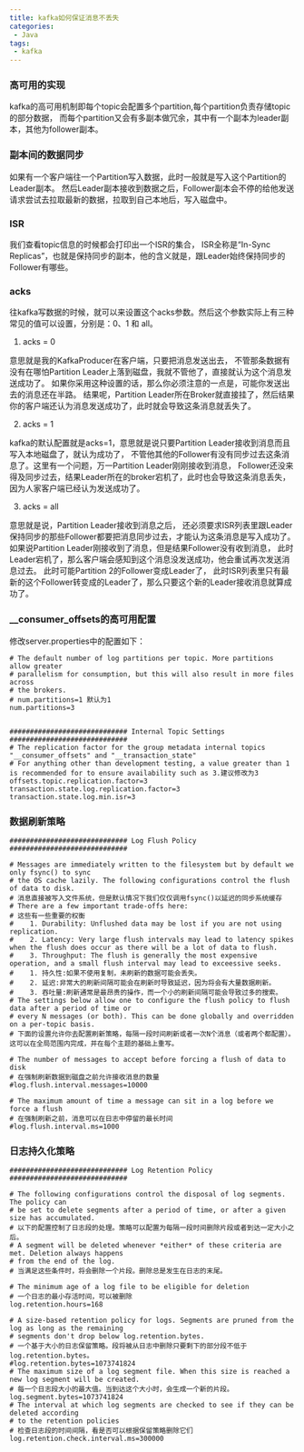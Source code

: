 ```yaml
---
title: kafka如何保证消息不丢失
categories:
 - Java
tags: 
 - kafka
---
```


### 高可用的实现
kafka的高可用机制即每个topic会配置多个partition,每个partition负责存储topic的部分数据，
而每个partition又会有多副本做冗余，其中有一个副本为leader副本，其他为follower副本。

### 副本间的数据同步
如果有一个客户端往一个Partition写入数据，此时一般就是写入这个Partition的Leader副本。
然后Leader副本接收到数据之后，Follower副本会不停的给他发送请求尝试去拉取最新的数据，拉取到自己本地后，写入磁盘中。

### ISR
我们查看topic信息的时候都会打印出一个ISR的集合，
ISR全称是“In-Sync Replicas”，也就是保持同步的副本，他的含义就是，跟Leader始终保持同步的Follower有哪些。

### acks
往kafka写数据的时候，就可以来设置这个acks参数。然后这个参数实际上有三种常见的值可以设置，分别是：0、1 和 all。
1. acks = 0

意思就是我的KafkaProducer在客户端，只要把消息发送出去，
不管那条数据有没有在哪怕Partition Leader上落到磁盘，我就不管他了，直接就认为这个消息发送成功了。
如果你采用这种设置的话，那么你必须注意的一点是，可能你发送出去的消息还在半路。
结果呢，Partition Leader所在Broker就直接挂了，然后结果你的客户端还认为消息发送成功了，此时就会导致这条消息就丢失了。

2. acks = 1

kafka的默认配置就是acks=1，意思就是说只要Partition Leader接收到消息而且写入本地磁盘了，就认为成功了，
不管他其他的Follower有没有同步过去这条消息了。这里有一个问题，万一Partition Leader刚刚接收到消息，
Follower还没来得及同步过去，结果Leader所在的broker宕机了，此时也会导致这条消息丢失，因为人家客户端已经认为发送成功了。

3. acks = all

意思就是说，Partition Leader接收到消息之后，
还必须要求ISR列表里跟Leader保持同步的那些Follower都要把消息同步过去，才能认为这条消息是写入成功了。
如果说Partition Leader刚接收到了消息，但是结果Follower没有收到消息，
此时Leader宕机了，那么客户端会感知到这个消息没发送成功，他会重试再次发送消息过去。
此时可能Partition 2的Follower变成Leader了，
此时ISR列表里只有最新的这个Follower转变成的Leader了，那么只要这个新的Leader接收消息就算成功了。

### __consumer_offsets的高可用配置
修改server.properties中的配置如下：
````properties
# The default number of log partitions per topic. More partitions allow greater
# parallelism for consumption, but this will also result in more files across
# the brokers.
# num.partitions=1 默认为1
num.partitions=3


############################# Internal Topic Settings  #############################
# The replication factor for the group metadata internal topics "__consumer_offsets" and "__transaction_state"
# For anything other than development testing, a value greater than 1 is recommended for to ensure availability such as 3.建议修改为3
offsets.topic.replication.factor=3
transaction.state.log.replication.factor=3
transaction.state.log.min.isr=3
````

### 数据刷新策略
````properties
############################# Log Flush Policy #############################
 
# Messages are immediately written to the filesystem but by default we only fsync() to sync
# the OS cache lazily. The following configurations control the flush of data to disk.
# 消息直接被写入文件系统，但是默认情况下我们仅仅调用fsync()以延迟的同步系统缓存
# There are a few important trade-offs here:
# 这些有一些重要的权衡
#    1. Durability: Unflushed data may be lost if you are not using replication.
#    2. Latency: Very large flush intervals may lead to latency spikes when the flush does occur as there will be a lot of data to flush.
#    3. Throughput: The flush is generally the most expensive operation, and a small flush interval may lead to exceessive seeks.
#    1. 持久性:如果不使用复制，未刷新的数据可能会丢失。
#    2. 延迟:非常大的刷新间隔可能会在刷新时导致延迟，因为将会有大量数据刷新。
#    3. 吞吐量:刷新通常是最昂贵的操作，而一个小的刷新间隔可能会导致过多的搜索。
# The settings below allow one to configure the flush policy to flush data after a period of time or
# every N messages (or both). This can be done globally and overridden on a per-topic basis.
# 下面的设置允许你去配置刷新策略，每隔一段时间刷新或者一次N个消息（或者两个都配置）。这可以在全局范围内完成，并在每个主题的基础上重写。
 
# The number of messages to accept before forcing a flush of data to disk
# 在强制刷新数据到磁盘之前允许接收消息的数量
#log.flush.interval.messages=10000
 
# The maximum amount of time a message can sit in a log before we force a flush
# 在强制刷新之前，消息可以在日志中停留的最长时间
#log.flush.interval.ms=1000
````

### 日志持久化策略
````properties
############################# Log Retention Policy #############################
 
# The following configurations control the disposal of log segments. The policy can
# be set to delete segments after a period of time, or after a given size has accumulated.
# 以下的配置控制了日志段的处理。策略可以配置为每隔一段时间删除片段或者到达一定大小之后。
# A segment will be deleted whenever *either* of these criteria are met. Deletion always happens
# from the end of the log.
# 当满足这些条件时，将会删除一个片段。删除总是发生在日志的末尾。
 
# The minimum age of a log file to be eligible for deletion
# 一个日志的最小存活时间，可以被删除
log.retention.hours=168
 
# A size-based retention policy for logs. Segments are pruned from the log as long as the remaining
# segments don't drop below log.retention.bytes.
# 一个基于大小的日志保留策略。段将被从日志中删除只要剩下的部分段不低于log.retention.bytes。
#log.retention.bytes=1073741824
# The maximum size of a log segment file. When this size is reached a new log segment will be created.
# 每一个日志段大小的最大值。当到达这个大小时，会生成一个新的片段。
log.segment.bytes=1073741824
# The interval at which log segments are checked to see if they can be deleted according
# to the retention policies
# 检查日志段的时间间隔，看是否可以根据保留策略删除它们
log.retention.check.interval.ms=300000
````














